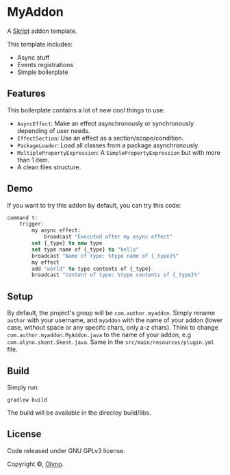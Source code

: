 # MyAddon

A [Skript](https://github.com/SkriptLang/Skript) addon template.

This template includes:
 * Async stuff
 * Events registrations
 * Simple boilerplate

## Features

This boilerplate contains a lot of new cool things to use:

 * ``AsyncEffect``: Make an effect asynchronously or synchronously depending of user needs.
 * ``EffectSection``: Use an effect as a section/scope/condition.
 * ``PackageLoader``: Load all classes from a package asynchronously.
 * ``MultiplePropertyExpression``: A ``SimplePropertyExpression`` but with more than 1 item.
 * A clean files structure.

## Demo

If you want to try this addon by default, you can try this code:

```vb
command t:
    trigger:
        my async effect:
            broadcast "Executed after my async effect"
        set {_type} to new type
        set type name of {_type} to "hello"
        broadcast "Name of type: %type name of {_type}%"
        my effect
        add "world" to type contents of {_type}
        broadcast "Content of type: %type contents of {_type}%"
```

## Setup

By default, the project's group will be ``com.author.myaddon``. Simply rename ``author`` with your username, and ``myaddon`` with the name of your addon (lower case, without space or any specifc chars, only a-z chars).
Think to change ``com.author.myaddon.MyAddon.java`` to the name of your addon, e.g ``com.olyno.skent.Skent.java``. Same in the ``src/main/resources/plugin.yml`` file.

## Build

Simply run:
```
gradlew build
```
The build will be available in the directoy build/libs.

## License

Code released under GNU GPLv3 license.

Copyright ©, [Olyno](https://github.com/Olyno).